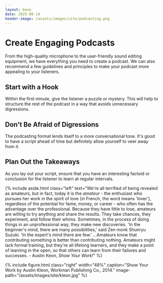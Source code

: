 ```yaml
---
layout: base
date: 2025-08-14
header-image: /assets/images/site/podcasting.png
---
```


# Create Engaging Podcasts
From the high-quality microphone to the user-friendly sound editing equipment, we have everything you need to create a podcast. We can also recommend a few guidelines and principles to make your podcast more appealing to your listeners.

## Start with a Hook
Within the first minute, give the listener a puzzle or mystery. This will help to structure the rest of the podcast in a way that avoids unnecessary digressions.

## Don't Be Afraid of Digressions
The podcasting format lends itself to a more conversational tone. It's good to have a script ahead of time but definitely allow yourself to veer away from it. 

## Plan Out the Takeaways
As you lay out your script, ensure that you have an interesting factoid or conclusion for the listener to learn at regular intervals. 

{% include aside.html
  class="left"
  text="We're all terrified of being revealed as amateurs, but in fact, today it is the *amateur* - the enthusiast who pursues her work in the spirit of love (in French, the word means 'lover'), regardless of the potential for fame, money, or career - who often has the advantage over the professional. Because they have little to lose, amateurs are willing to try anything and share the results. They take chances, they experiment, and follow their whims. Sometimes, in the process of doing things in an unprofessional way, they make new discoveries. 'In the beginner's mind, there are many possibilities,' said Zen monk Shunryu Suzuki. 'In the expert's mind there are few.' ...Amateurs know that contributing something is better than contributing nothing. Amateurs might lack formal training, but they're all lifelong learners, and they make a point of learning in the open, so that others can learn from their failures and successes. - Austin Keon, *Show Your Work!*"
  %}

{% include figure.html
  class="right"
  width="48%"
  caption="Show Your Work by Austin Kleon, Workman Publishing Co., 2014."
  image-path="/assets/images/site/kleon.jpg"
%}